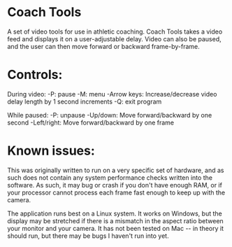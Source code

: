 # Coach Tools
A set of video tools for use in athletic coaching. Coach Tools takes a video feed and displays it on a user-adjustable delay. Video can also be paused, and the user can then move forward or backward frame-by-frame.

# Controls:
During video:
-P: pause
-M: menu
-Arrow keys: Increase/decrease video delay length by 1 second increments
-Q: exit program
  
 While paused:
 -P: unpause
 -Up/down: Move forward/backward by one second
 -Left/right: Move forward/backward by one frame
  
# Known issues:
This was originally written to run on a very specific set of hardware, and as such does not contain any system performance checks written into the software. As such, it may bug or crash if you don't have enough RAM, or if your processor cannot process each frame fast enough to keep up with the camera.

The application runs best on a Linux system. It works on Windows, but the display may be stretched if there is a mismatch in the aspect ratio between your monitor and your camera. It has not been tested on Mac -- in theory it should run, but there may be bugs I haven't run into yet.
